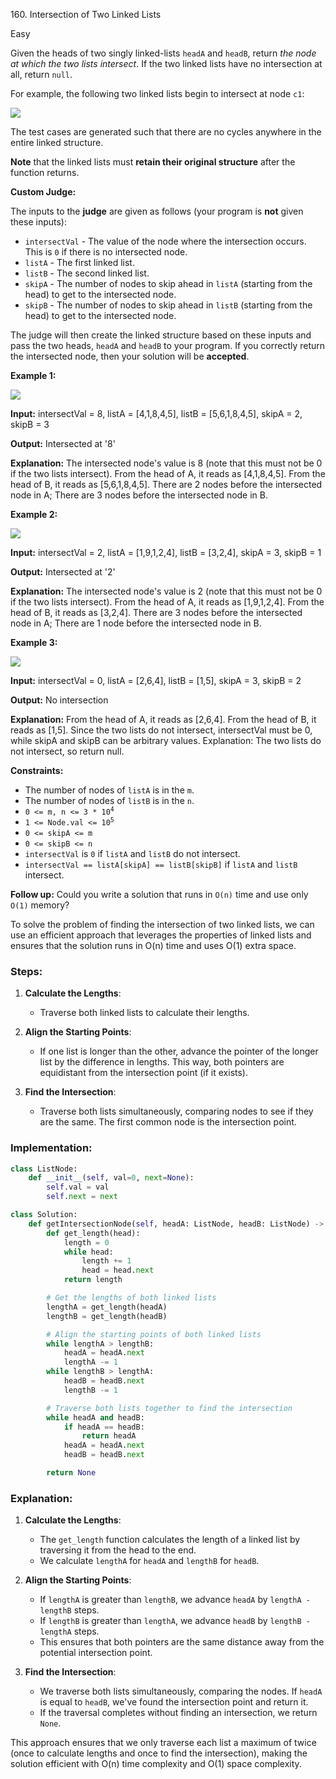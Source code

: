 160\. Intersection of Two Linked Lists

Easy

Given the heads of two singly linked-lists `headA` and `headB`, return _the node at which the two lists intersect_. If the two linked lists have no intersection at all, return `null`.

For example, the following two linked lists begin to intersect at node `c1`:

![](https://assets.leetcode.com/uploads/2021/03/05/160_statement.png)

The test cases are generated such that there are no cycles anywhere in the entire linked structure.

**Note** that the linked lists must **retain their original structure** after the function returns.

**Custom Judge:**

The inputs to the **judge** are given as follows (your program is **not** given these inputs):

*   `intersectVal` - The value of the node where the intersection occurs. This is `0` if there is no intersected node.
*   `listA` - The first linked list.
*   `listB` - The second linked list.
*   `skipA` - The number of nodes to skip ahead in `listA` (starting from the head) to get to the intersected node.
*   `skipB` - The number of nodes to skip ahead in `listB` (starting from the head) to get to the intersected node.

The judge will then create the linked structure based on these inputs and pass the two heads, `headA` and `headB` to your program. If you correctly return the intersected node, then your solution will be **accepted**.

**Example 1:**

![](https://assets.leetcode.com/uploads/2021/03/05/160_example_1_1.png)

**Input:** intersectVal = 8, listA = [4,1,8,4,5], listB = [5,6,1,8,4,5], skipA = 2, skipB = 3

**Output:** Intersected at '8'

**Explanation:** The intersected node's value is 8 (note that this must not be 0 if the two lists intersect). From the head of A, it reads as [4,1,8,4,5]. From the head of B, it reads as [5,6,1,8,4,5]. There are 2 nodes before the intersected node in A; There are 3 nodes before the intersected node in B. 

**Example 2:**

![](https://assets.leetcode.com/uploads/2021/03/05/160_example_2.png)

**Input:** intersectVal = 2, listA = [1,9,1,2,4], listB = [3,2,4], skipA = 3, skipB = 1

**Output:** Intersected at '2'

**Explanation:** The intersected node's value is 2 (note that this must not be 0 if the two lists intersect). From the head of A, it reads as [1,9,1,2,4]. From the head of B, it reads as [3,2,4]. There are 3 nodes before the intersected node in A; There are 1 node before the intersected node in B. 

**Example 3:**

![](https://assets.leetcode.com/uploads/2021/03/05/160_example_3.png)

**Input:** intersectVal = 0, listA = [2,6,4], listB = [1,5], skipA = 3, skipB = 2

**Output:** No intersection

**Explanation:** From the head of A, it reads as [2,6,4]. From the head of B, it reads as [1,5]. Since the two lists do not intersect, intersectVal must be 0, while skipA and skipB can be arbitrary values. Explanation: The two lists do not intersect, so return null. 

**Constraints:**

*   The number of nodes of `listA` is in the `m`.
*   The number of nodes of `listB` is in the `n`.
*   <code>0 <= m, n <= 3 * 10<sup>4</sup></code>
*   <code>1 <= Node.val <= 10<sup>5</sup></code>
*   `0 <= skipA <= m`
*   `0 <= skipB <= n`
*   `intersectVal` is `0` if `listA` and `listB` do not intersect.
*   `intersectVal == listA[skipA] == listB[skipB]` if `listA` and `listB` intersect.

**Follow up:** Could you write a solution that runs in `O(n)` time and use only `O(1)` memory?

To solve the problem of finding the intersection of two linked lists, we can use an efficient approach that leverages the properties of linked lists and ensures that the solution runs in O(n) time and uses O(1) extra space.

### Steps:

1. **Calculate the Lengths**:
   - Traverse both linked lists to calculate their lengths.

2. **Align the Starting Points**:
   - If one list is longer than the other, advance the pointer of the longer list by the difference in lengths. This way, both pointers are equidistant from the intersection point (if it exists).

3. **Find the Intersection**:
   - Traverse both lists simultaneously, comparing nodes to see if they are the same. The first common node is the intersection point.

### Implementation:

```python
class ListNode:
    def __init__(self, val=0, next=None):
        self.val = val
        self.next = next

class Solution:
    def getIntersectionNode(self, headA: ListNode, headB: ListNode) -> ListNode:
        def get_length(head):
            length = 0
            while head:
                length += 1
                head = head.next
            return length

        # Get the lengths of both linked lists
        lengthA = get_length(headA)
        lengthB = get_length(headB)

        # Align the starting points of both linked lists
        while lengthA > lengthB:
            headA = headA.next
            lengthA -= 1
        while lengthB > lengthA:
            headB = headB.next
            lengthB -= 1

        # Traverse both lists together to find the intersection
        while headA and headB:
            if headA == headB:
                return headA
            headA = headA.next
            headB = headB.next

        return None
```

### Explanation:

1. **Calculate the Lengths**:
   - The `get_length` function calculates the length of a linked list by traversing it from the head to the end.
   - We calculate `lengthA` for `headA` and `lengthB` for `headB`.

2. **Align the Starting Points**:
   - If `lengthA` is greater than `lengthB`, we advance `headA` by `lengthA - lengthB` steps.
   - If `lengthB` is greater than `lengthA`, we advance `headB` by `lengthB - lengthA` steps.
   - This ensures that both pointers are the same distance away from the potential intersection point.

3. **Find the Intersection**:
   - We traverse both lists simultaneously, comparing the nodes. If `headA` is equal to `headB`, we've found the intersection point and return it.
   - If the traversal completes without finding an intersection, we return `None`.

This approach ensures that we only traverse each list a maximum of twice (once to calculate lengths and once to find the intersection), making the solution efficient with O(n) time complexity and O(1) space complexity.